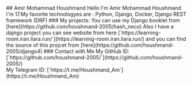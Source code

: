 <meta name="google-site-verification" content="1m0zkFmvsM9859p_jQrF53W-P0qp7XBUT1hq31Q0owA" />
## Amir Mohammad Houshmand
Hello I'm Amir Mohammad Houshmand I'm 17.My favorite technologyes are : Python, Django, Docker, Django REST framework (DRF) 
### My projects:
You can use my Django booklet from [here](https://github.com/houshmand-2005/hash_neco) 
Also I have a dajngo project you can see website from here [`https://learning-room.iran.liara.run/`](https://learning-room.iran.liara.run/) 
and you can find the source of this projcet from [here](https://github.com/houshmand-2005/django4)  
### Contact with Me
My GitHub ID: [`https://github.com/houshmand-2005/`](https://github.com/houshmand-2005/)
<br>
My Telegram ID: [`https://t.me/Houshmand_Am`](https://t.me/Houshmand_Am)
